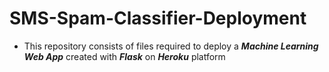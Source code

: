 # SMS-Spam-Classifier-Deployment

- This repository consists of files required to deploy a **_Machine Learning Web App_** created with
**_Flask_** on **_Heroku_** platform
